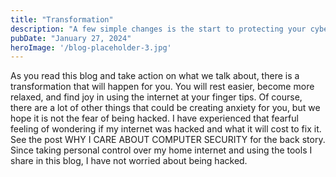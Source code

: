 ```yaml
---
title: "Transformation"
description: "A few simple changes is the start to protecting your cyber space."
pubDate: "January 27, 2024"
heroImage: '/blog-placeholder-3.jpg'
---
```


As you read this blog and take action on what we talk about, there is a transformation that will happen for you. You will rest easier, become more relaxed, and find joy in using the internet at your finger tips. Of course, there are a lot of other things that could be creating anxiety for you, but we hope it is not the fear of being hacked. I have experienced that fearful feeling of wondering if my internet was hacked and what it will cost to fix it. See the post WHY I CARE ABOUT COMPUTER SECURITY for the back story. Since taking personal control over my home internet and using the tools I share in this blog, I have not worried about being hacked.
